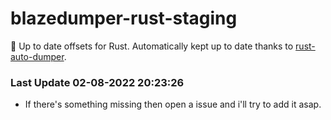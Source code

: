 # blazedumper-rust-staging

🚀 Up to date offsets for Rust. Automatically kept up to date thanks to [rust-auto-dumper](https://github.com/Akandesh/rust-auto-dumper).


### Last Update 02-08-2022 20:23:26
- If there's something missing then open a issue and i'll try to add it asap.